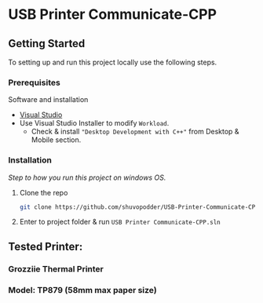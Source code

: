 # USB Printer Communicate-CPP

## Getting Started

To setting up and run this project locally use the following steps.

### Prerequisites

Software and installation
* [Visual Studio](https://visualstudio.microsoft.com/downloads/)
* Use Visual Studio Installer to modify `Workload`.
  - Check & install `"Desktop Development with C++"` from Desktop & Mobile section.

### Installation

_Step to how you run this project on windows OS._

1. Clone the repo
   ```sh
   git clone https://github.com/shuvopodder/USB-Printer-Communicate-CPP.git
   ```
2. Enter to project folder & run `USB Printer Communicate-CPP.sln`



## Tested Printer:
### Grozziie Thermal Printer 
### Model: TP879 (58mm max paper size)
